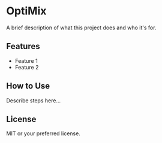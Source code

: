 # OptiMix

A brief description of what this project does and who it's for.

## Features
- Feature 1
- Feature 2

## How to Use
Describe steps here...

## License
MIT or your preferred license.

